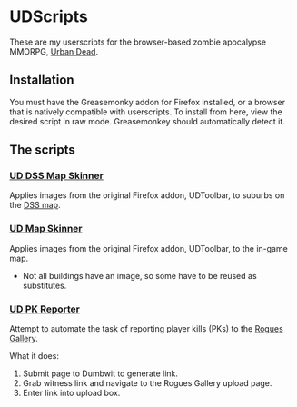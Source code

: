 UDScripts
=========
These are my userscripts for the browser-based zombie apocalypse MMORPG, [Urban Dead](http://www.urbandead.com).

Installation
------------
You must have the Greasemonky addon for Firefox installed, or a browser that is natively compatible with userscripts.
To install from here, view the desired script in raw mode. Greasemonkey should automatically detect it.

The scripts
-----------

### [UD DSS Map Skinner](https://github.com/Klexur/UDScripts/raw/master/UD_DSS_Map_Skinner.user.js)
Applies images from the original Firefox addon, UDToolbar, to suburbs on the [DSS map](http://dssrzs.org/map/).

### [UD Map Skinner](https://github.com/Klexur/UDScripts/raw/master/UD_Map_Skinner.user.js)
Applies images from the original Firefox addon, UDToolbar, to the in-game map.

* Not all buildings have an image, so some have to be reused as substitutes.

### [UD PK Reporter](https://github.com/Klexur/UDScripts/raw/master/UD_PK_Reporter.user.js)
Attempt to automate the task of reporting player kills (PKs) to the [Rogues Gallery](http://rg.urbandead.net).

What it does:

1. Submit page to Dumbwit to generate link.
2. Grab witness link and navigate to the Rogues Gallery upload page.
3. Enter link into upload box.
